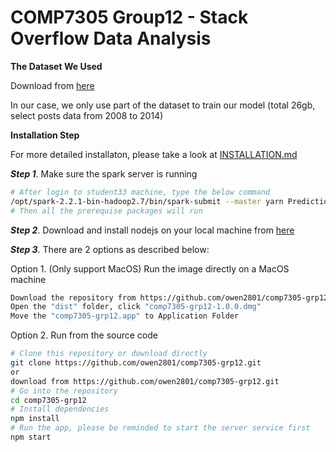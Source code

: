 # COMP7305 Group12 - Stack Overflow Data Analysis

**The Dataset We Used**

Download from [here](https://archive.org/details/stackexchange)

In our case, we only use part of the dataset to train our model (total 26gb, select posts data from 2008 to 2014)

**Installation Step**

For more detailed installaton, please take a look at [INSTALLATION.md](INSTALLATION.md)

***Step 1***. Make sure the spark server is running

```bash
# After login to student33 machine, type the below command
/opt/spark-2.2.1-bin-hadoop2.7/bin/spark-submit --master yarn PredictionService.py
# Then all the prerequise packages will run
```

***Step 2***. Download and install nodejs on your local machine from [here](https://nodejs.org/en/)

***Step 3***. There are 2 options as described below:

Option 1. (Only support MacOS) Run the image directly on a MacOS machine

```bash
Download the repository from https://github.com/owen2801/comp7305-grp12.git
Open the "dist" folder, click "comp7305-grp12-1.0.0.dmg"
Move the "comp7305-grp12.app" to Application Folder
```

Option 2. Run from the source code

```bash
# Clone this repository or download directly
git clone https://github.com/owen2801/comp7305-grp12.git
or
download from https://github.com/owen2801/comp7305-grp12.git
# Go into the repository
cd comp7305-grp12
# Install dependencies
npm install
# Run the app, please be reminded to start the server service first
npm start
```

